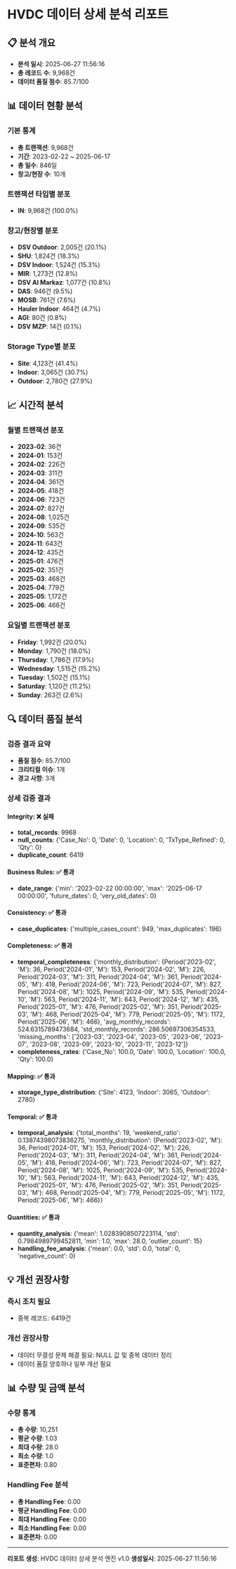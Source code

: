 # HVDC 데이터 상세 분석 리포트

## 📋 분석 개요
- **분석 일시**: 2025-06-27 11:56:16
- **총 레코드 수**: 9,968건
- **데이터 품질 점수**: 85.7/100

## 📊 데이터 현황 분석

### 기본 통계
- **총 트랜잭션**: 9,968건
- **기간**: 2023-02-22 ~ 2025-06-17
- **총 일수**: 846일
- **창고/현장 수**: 10개

### 트랜잭션 타입별 분포
- **IN**: 9,968건 (100.0%)

### 창고/현장별 분포
- **DSV Outdoor**: 2,005건 (20.1%)
- **SHU**: 1,824건 (18.3%)
- **DSV Indoor**: 1,524건 (15.3%)
- **MIR**: 1,273건 (12.8%)
- **DSV Al Markaz**: 1,077건 (10.8%)
- **DAS**: 946건 (9.5%)
- **MOSB**: 761건 (7.6%)
- **Hauler Indoor**: 464건 (4.7%)
- **AGI**: 80건 (0.8%)
- **DSV MZP**: 14건 (0.1%)

### Storage Type별 분포
- **Site**: 4,123건 (41.4%)
- **Indoor**: 3,065건 (30.7%)
- **Outdoor**: 2,780건 (27.9%)

## 📈 시간적 분석

### 월별 트랜잭션 분포
- **2023-02**: 36건
- **2024-01**: 153건
- **2024-02**: 226건
- **2024-03**: 311건
- **2024-04**: 361건
- **2024-05**: 418건
- **2024-06**: 723건
- **2024-07**: 827건
- **2024-08**: 1,025건
- **2024-09**: 535건
- **2024-10**: 563건
- **2024-11**: 643건
- **2024-12**: 435건
- **2025-01**: 476건
- **2025-02**: 351건
- **2025-03**: 468건
- **2025-04**: 779건
- **2025-05**: 1,172건
- **2025-06**: 466건

### 요일별 트랜잭션 분포
- **Friday**: 1,992건 (20.0%)
- **Monday**: 1,790건 (18.0%)
- **Thursday**: 1,786건 (17.9%)
- **Wednesday**: 1,515건 (15.2%)
- **Tuesday**: 1,502건 (15.1%)
- **Saturday**: 1,120건 (11.2%)
- **Sunday**: 263건 (2.6%)

## 🔍 데이터 품질 분석

### 검증 결과 요약
- **품질 점수**: 85.7/100
- **크리티컬 이슈**: 1개
- **경고 사항**: 3개

### 상세 검증 결과
#### Integrity: ❌ 실패
- **total_records**: 9968
- **null_counts**: {'Case_No': 0, 'Date': 0, 'Location': 0, 'TxType_Refined': 0, 'Qty': 0}
- **duplicate_count**: 6419

#### Business Rules: ✅ 통과
- **date_range**: {'min': '2023-02-22 00:00:00', 'max': '2025-06-17 00:00:00', 'future_dates': 0, 'very_old_dates': 0}

#### Consistency: ✅ 통과
- **case_duplicates**: {'multiple_cases_count': 949, 'max_duplicates': 196}

#### Completeness: ✅ 통과
- **temporal_completeness**: {'monthly_distribution': {Period('2023-02', 'M'): 36, Period('2024-01', 'M'): 153, Period('2024-02', 'M'): 226, Period('2024-03', 'M'): 311, Period('2024-04', 'M'): 361, Period('2024-05', 'M'): 418, Period('2024-06', 'M'): 723, Period('2024-07', 'M'): 827, Period('2024-08', 'M'): 1025, Period('2024-09', 'M'): 535, Period('2024-10', 'M'): 563, Period('2024-11', 'M'): 643, Period('2024-12', 'M'): 435, Period('2025-01', 'M'): 476, Period('2025-02', 'M'): 351, Period('2025-03', 'M'): 468, Period('2025-04', 'M'): 779, Period('2025-05', 'M'): 1172, Period('2025-06', 'M'): 466}, 'avg_monthly_records': 524.6315789473684, 'std_monthly_records': 286.50697306354533, 'missing_months': ['2023-03', '2023-04', '2023-05', '2023-06', '2023-07', '2023-08', '2023-09', '2023-10', '2023-11', '2023-12']}
- **completeness_rates**: {'Case_No': 100.0, 'Date': 100.0, 'Location': 100.0, 'Qty': 100.0}

#### Mapping: ✅ 통과
- **storage_type_distribution**: {'Site': 4123, 'Indoor': 3065, 'Outdoor': 2780}

#### Temporal: ✅ 통과
- **temporal_analysis**: {'total_months': 19, 'weekend_ratio': 0.13874398073836275, 'monthly_distribution': {Period('2023-02', 'M'): 36, Period('2024-01', 'M'): 153, Period('2024-02', 'M'): 226, Period('2024-03', 'M'): 311, Period('2024-04', 'M'): 361, Period('2024-05', 'M'): 418, Period('2024-06', 'M'): 723, Period('2024-07', 'M'): 827, Period('2024-08', 'M'): 1025, Period('2024-09', 'M'): 535, Period('2024-10', 'M'): 563, Period('2024-11', 'M'): 643, Period('2024-12', 'M'): 435, Period('2025-01', 'M'): 476, Period('2025-02', 'M'): 351, Period('2025-03', 'M'): 468, Period('2025-04', 'M'): 779, Period('2025-05', 'M'): 1172, Period('2025-06', 'M'): 466}}

#### Quantities: ✅ 통과
- **quantity_analysis**: {'mean': 1.0283908507223114, 'std': 0.7984989799452811, 'min': 1.0, 'max': 28.0, 'outlier_count': 15}
- **handling_fee_analysis**: {'mean': 0.0, 'std': 0.0, 'total': 0, 'negative_count': 0}


## 💡 개선 권장사항

### 즉시 조치 필요
- 중복 레코드: 6419건

### 개선 권장사항
- 데이터 무결성 문제 해결 필요: NULL 값 및 중복 데이터 정리
- 데이터 품질 양호하나 일부 개선 필요

## 📊 수량 및 금액 분석

### 수량 통계

- **총 수량**: 10,251
- **평균 수량**: 1.03
- **최대 수량**: 28.0
- **최소 수량**: 1.0
- **표준편차**: 0.80

### Handling Fee 분석

- **총 Handling Fee**: 0.00
- **평균 Handling Fee**: 0.00
- **최대 Handling Fee**: 0.00
- **최소 Handling Fee**: 0.00
- **표준편차**: 0.00

---
**리포트 생성**: HVDC 데이터 상세 분석 엔진 v1.0
**생성일시**: 2025-06-27 11:56:16
